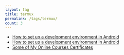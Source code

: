 ```yaml
---
layout: tag
title: termux
permalink: /tags/termux/
count: 3
---
```


- [How to set up a development environment in Android](https://matan-h.com/how-to-set-up-a-development-environment-in-android/)
- [How to set up a development environment in Android](https://matan-h.com/how-to-set-up-a-development-environment-in-android/)
- [Some of My Online Courses Certificates](https://samirpaulb.github.io/blog-jekyll/posts/some-of-my-online-courses-certificates/)
